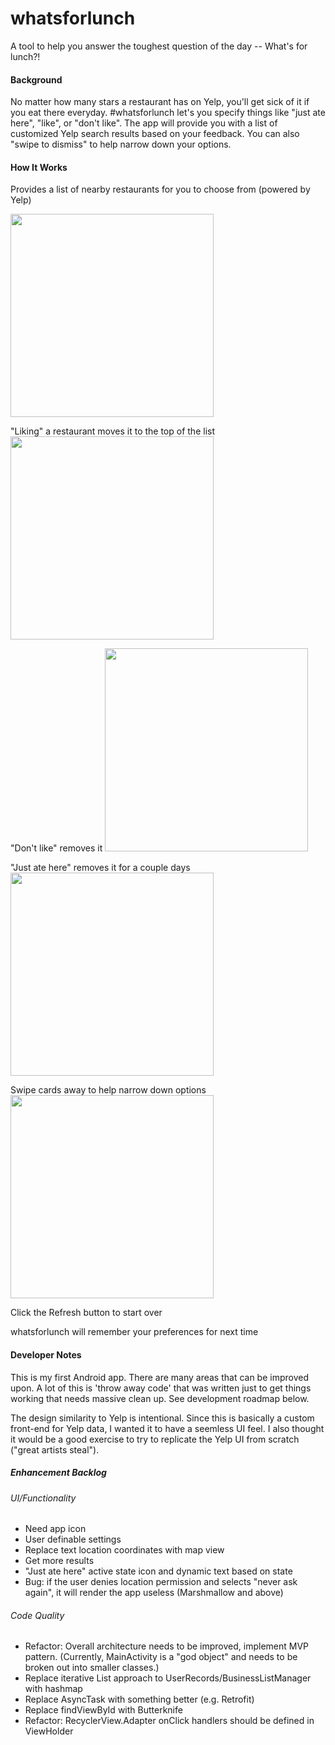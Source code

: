 # whatsforlunch
A tool to help you answer the toughest question of the day -- What's for lunch?!

#### Background
No matter how many stars a restaurant has on Yelp, you'll get sick of it if you eat there everyday.  #whatsforlunch let's you specify things like "just ate here", "like", or "don't like".  The app will provide you with a list of customized Yelp search results based on your feedback.  You can also "swipe to dismiss" to help narrow down your options.

#### How It Works
Provides a list of nearby restaurants for you to choose from (powered by Yelp)

<img src="https://cloud.githubusercontent.com/assets/11450465/14062934/505f6230-f388-11e5-8cba-6428e8ff6b1d.gif" width="325">

<P>"Liking" a restaurant moves it to the top of the list

<img src="https://cloud.githubusercontent.com/assets/11450465/14063068/0980f214-f38f-11e5-830a-9b7c83fefe61.gif" width="325">  
<P>"Don't like" removes it

<img src="https://cloud.githubusercontent.com/assets/11450465/14063069/148cb490-f38f-11e5-9018-5560d72a85d9.gif" width="325">  
<P>"Just ate here" removes it for a couple days

<img src="https://cloud.githubusercontent.com/assets/11450465/14063070/1c92cbc0-f38f-11e5-80d0-80e35ae3c3a6.gif" width="325"> 
<P>Swipe cards away to help narrow down options

<img src="https://cloud.githubusercontent.com/assets/11450465/14063072/23027b72-f38f-11e5-8b01-af4bbf7de382.gif" width="325"> 
<P>Click the Refresh button to start over

<P>whatsforlunch will remember your preferences for next time

#### Developer Notes
This is my first Android app.  There are many areas that can be improved upon.  A lot of this is 'throw away code' that was written just to get things working that needs massive clean up. See development roadmap below.

The design similarity to Yelp is intentional.  Since this is basically a custom front-end for Yelp data, I wanted it to have a seemless UI feel. I also thought it would be a good exercise to try to replicate the Yelp UI from scratch ("great artists steal").

##### Enhancement Backlog
###### UI/Functionality
- Need app icon
- User definable settings
- Replace text location coordinates with map view
- Get more results
- "Just ate here" active state icon and dynamic text based on state
- Bug: if the user denies location permission and selects "never ask again", it will render the app useless (Marshmallow and above)

###### Code Quality
- Refactor: Overall architecture needs to be improved, implement MVP pattern. (Currently, MainActivity is a "god object" and needs to be broken out into smaller classes.)
- Replace iterative List approach to UserRecords/BusinessListManager with hashmap
- Replace AsyncTask with something better (e.g. Retrofit)
- Replace findViewById with Butterknife
- Refactor: RecyclerView.Adapter onClick handlers should be defined in ViewHolder
